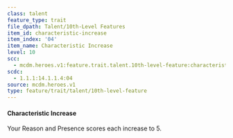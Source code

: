 ```yaml
---
class: talent
feature_type: trait
file_dpath: Talent/10th-Level Features
item_id: characteristic-increase
item_index: '04'
item_name: Characteristic Increase
level: 10
scc:
  - mcdm.heroes.v1:feature.trait.talent.10th-level-feature:characteristic-increase
scdc:
  - 1.1.1:14.1.1.4:04
source: mcdm.heroes.v1
type: feature/trait/talent/10th-level-feature
---
```


#### Characteristic Increase

Your Reason and Presence scores each increase to 5.
